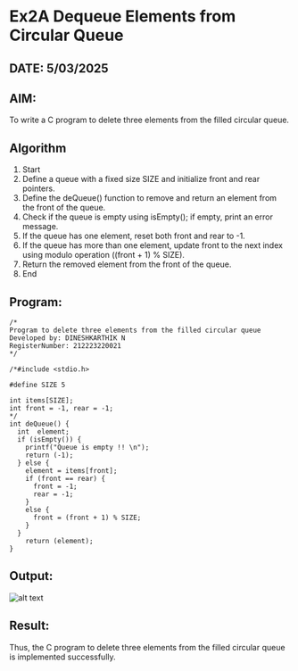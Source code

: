 # Ex2A Dequeue Elements from Circular Queue
## DATE: 5/03/2025
## AIM:
To write a C program to delete three elements from the filled circular queue.

## Algorithm
1. Start 
2. Define a queue with a fixed size SIZE and initialize front and rear pointers. 
3. Define the deQueue() function to remove and return an element from the front of the queue. 
4. Check if the queue is empty using isEmpty(); if empty, print an error message. 
5. If the queue has one element, reset both front and rear to -1. 
6. If the queue has more than one element, update front to the next index using modulo 
operation ((front + 1) % SIZE). 
7. Return the removed element from the front of the queue. 
8. End   

## Program:
```
/*
Program to delete three elements from the filled circular queue
Developed by: DINESHKARTHIK N
RegisterNumber: 212223220021
*/

/*#include <stdio.h>

#define SIZE 5

int items[SIZE];
int front = -1, rear = -1;
*/
int deQueue() {
  int  element;
  if (isEmpty()) {
    printf("Queue is empty !! \n");
    return (-1);
  } else {
    element = items[front];
    if (front == rear) {
      front = -1;
      rear = -1;
    } 
    else {
      front = (front + 1) % SIZE;
    }
  }
    return (element);
}

```

## Output:
![alt text](image\Ex6-Circular-queue.\image.png)

## Result:
Thus, the C program to delete three elements from the filled circular queue is implemented successfully.
